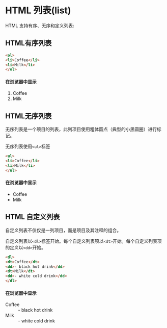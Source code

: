 # HTML 列表(list)

HTML 支持有序、无序和定义列表:

## HTML有序列表

```html
<ol>
<li>Coffee</li>
<li>Milk</li>
</ol>
```

#### 在浏览器中显示

1. Coffee
2. Milk

## HTML无序列表

无序列表是一个项目的列表，此列项目使用粗体圆点（典型的小黑圆圈）进行标记。

无序列表使用`<ul>`标签

```html
<ul>
<li>Coffee</li>
<li>Milk</li>
</ul>
```

#### 在浏览器中显示

- Coffee
- Milk

## HTML 自定义列表

自定义列表不仅仅是一列项目，而是项目及其注释的组合。

自定义列表以`<dl>`标签开始。每个自定义列表项以`<dt>`开始。每个自定义列表项的定义以`<dd>`开始。

```html
<dl>
<dt>Coffee</dt>
<dd>- black hot drink</dd>
<dt>Milk</dt>
<dd>- white cold drink</dd>
</dl>
```

#### 在浏览器中显示
<dl>
<dt>Coffee</dt>
<dd>- black hot drink</dd>
<dt>Milk</dt>
<dd>- white cold drink</dd>
</dl>

